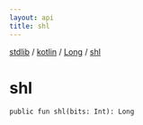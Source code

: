 ```yaml
---
layout: api
title: shl
---
```

[stdlib](../../index.md) / [kotlin](../index.md) / [Long](index.md) / [shl](shl.md)

# shl

```
public fun shl(bits: Int): Long
```
